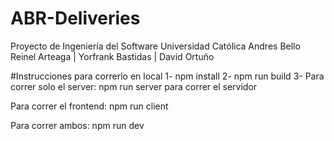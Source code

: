 # ABR-Deliveries
Proyecto de Ingeniería del Software
Universidad Católica Andres Bello
Reinel Arteaga | Yorfrank Bastidas | David Ortuño


#Instrucciones para correrlo en local
1- npm install
2- npm run build
3- Para correr solo el server:
npm run server para correr el servidor

Para correr el frontend:
npm run client

Para correr ambos:
npm run dev
